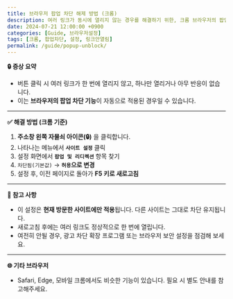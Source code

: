 ```yaml
---
title: 브라우저 팝업 차단 해제 방법 (크롬)
description: 여러 링크가 동시에 열리지 않는 경우를 해결하기 위한, 크롬 브라우저의 팝업 차단 해제 설정 방법입니다.
date: 2024-07-21 12:00:00 +0900
categories: [Guide, 브라우저설정]
tags: [크롬, 팝업차단, 설정, 링크안열림]
permalink: /guide/popup-unblock/
---
```


**🔒 증상 요약**

- 버튼 클릭 시 여러 링크가 한 번에 열리지 않고, 하나만 열리거나 아무 반응이 없습니다.
- 이는 **브라우저의 팝업 차단 기능**이 자동으로 적용된 경우일 수 있습니다.

---

**✅ 해결 방법 (크롬 기준)**

1. **주소창 왼쪽 자물쇠 아이콘(🔒)** 을 클릭합니다.
2. 나타나는 메뉴에서 **`사이트 설정`** 클릭
3. 설정 화면에서 **`팝업 및 리디렉션`** 항목 찾기
4. `차단됨(기본값)` → **`허용`으로 변경**
5. 설정 후, 이전 페이지로 돌아가 **F5 키로 새로고침**

---

**📌 참고 사항**

- 이 설정은 **현재 방문한 사이트에만 적용**됩니다. 다른 사이트는 그대로 차단 유지됩니다.
- 새로고침 후에는 여러 링크도 정상적으로 한 번에 열립니다.
- 여전히 안될 경우, 광고 차단 확장 프로그램 또는 브라우저 보안 설정을 점검해 보세요.

---

**🌐 기타 브라우저**

- Safari, Edge, 모바일 크롬에서도 비슷한 기능이 있습니다. 필요 시 별도 안내를 참고해주세요.

